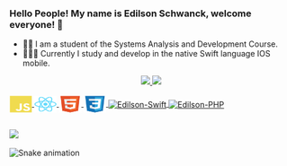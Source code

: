 

### Hello People! My name is Edilson Schwanck, welcome everyone! 👋


- 👨‍🎓 I am a student of the Systems Analysis and Development Course.
- 👨🏿‍💻 Currently I study and develop in the native Swift language IOS mobile. 



<div align="center">
  <a href="https://github.com/EdilsonSchwanck">
  <img height="180em" src="https://github-readme-stats.vercel.app/api?username=EdilsonSchwanck&show_icons=true&theme=merko&include_all_commits=true&count_private=true"/>
  <img height="180em" src="https://github-readme-stats.vercel.app/api/top-langs/?username=EdilsonSchwanck&layout=compact&langs_count=7&theme=merko"/>
</div>

<div style="display: inline_block"><br>
  <img align="center" alt="Edilson-js" height="30" width="40" src="https://raw.githubusercontent.com/devicons/devicon/master/icons/javascript/javascript-plain.svg">
  <img align="center" alt="Edilson-React" height="30" width="40" src="https://raw.githubusercontent.com/devicons/devicon/master/icons/react/react-original.svg">
  <img align="center" alt="Edilson-HTML" height="30" width="40" src="https://raw.githubusercontent.com/devicons/devicon/master/icons/html5/html5-original.svg">
  <img align="center" alt="Edilson-CSS" height="30" width="40" src="https://raw.githubusercontent.com/devicons/devicon/master/icons/css3/css3-original.svg">
  <img align="center" alt="Edilson-Swift" height="30" width="40" src="https://cdn.jsdelivr.net/gh/devicons/devicon/icons/swift/swift-original.svg">
  <img align="center" alt="Edilson-PHP" height="30" width="40" src="https://cdn.jsdelivr.net/gh/devicons/devicon/icons/php/php-original.svg">
</div>

## 
  
<div>
 
  <a href="https://www.linkedin.com/in/edilson-schwanck-borges-955684208/" target="_blank"><img src="https://img.shields.io/badge/-LinkedIn-%230077B5?style=for-the-badge&logo=linkedin&logoColor=white" target="_blank"></a> 
 
   ![Snake animation](https://github.com/EdilsonSchwanck/EdilsonSchwanck/blob/output/github-contribution-grid-snake.svg)
 
 
</div>  
 
